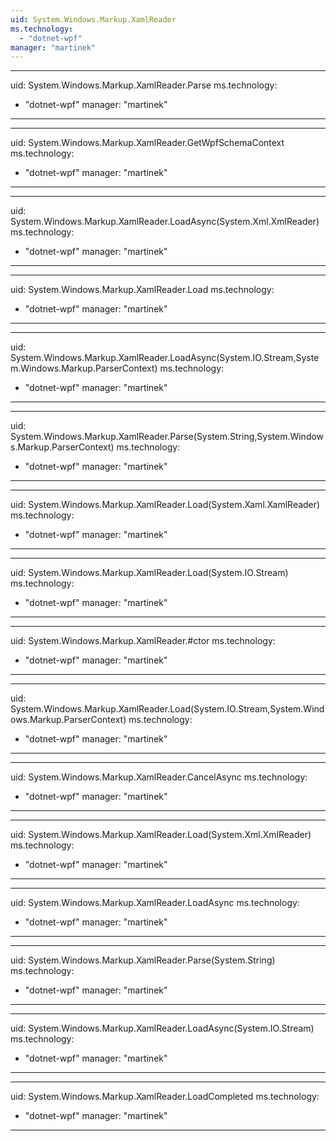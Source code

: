 ```yaml
---
uid: System.Windows.Markup.XamlReader
ms.technology: 
  - "dotnet-wpf"
manager: "martinek"
---
```


---
uid: System.Windows.Markup.XamlReader.Parse
ms.technology: 
  - "dotnet-wpf"
manager: "martinek"
---

---
uid: System.Windows.Markup.XamlReader.GetWpfSchemaContext
ms.technology: 
  - "dotnet-wpf"
manager: "martinek"
---

---
uid: System.Windows.Markup.XamlReader.LoadAsync(System.Xml.XmlReader)
ms.technology: 
  - "dotnet-wpf"
manager: "martinek"
---

---
uid: System.Windows.Markup.XamlReader.Load
ms.technology: 
  - "dotnet-wpf"
manager: "martinek"
---

---
uid: System.Windows.Markup.XamlReader.LoadAsync(System.IO.Stream,System.Windows.Markup.ParserContext)
ms.technology: 
  - "dotnet-wpf"
manager: "martinek"
---

---
uid: System.Windows.Markup.XamlReader.Parse(System.String,System.Windows.Markup.ParserContext)
ms.technology: 
  - "dotnet-wpf"
manager: "martinek"
---

---
uid: System.Windows.Markup.XamlReader.Load(System.Xaml.XamlReader)
ms.technology: 
  - "dotnet-wpf"
manager: "martinek"
---

---
uid: System.Windows.Markup.XamlReader.Load(System.IO.Stream)
ms.technology: 
  - "dotnet-wpf"
manager: "martinek"
---

---
uid: System.Windows.Markup.XamlReader.#ctor
ms.technology: 
  - "dotnet-wpf"
manager: "martinek"
---

---
uid: System.Windows.Markup.XamlReader.Load(System.IO.Stream,System.Windows.Markup.ParserContext)
ms.technology: 
  - "dotnet-wpf"
manager: "martinek"
---

---
uid: System.Windows.Markup.XamlReader.CancelAsync
ms.technology: 
  - "dotnet-wpf"
manager: "martinek"
---

---
uid: System.Windows.Markup.XamlReader.Load(System.Xml.XmlReader)
ms.technology: 
  - "dotnet-wpf"
manager: "martinek"
---

---
uid: System.Windows.Markup.XamlReader.LoadAsync
ms.technology: 
  - "dotnet-wpf"
manager: "martinek"
---

---
uid: System.Windows.Markup.XamlReader.Parse(System.String)
ms.technology: 
  - "dotnet-wpf"
manager: "martinek"
---

---
uid: System.Windows.Markup.XamlReader.LoadAsync(System.IO.Stream)
ms.technology: 
  - "dotnet-wpf"
manager: "martinek"
---

---
uid: System.Windows.Markup.XamlReader.LoadCompleted
ms.technology: 
  - "dotnet-wpf"
manager: "martinek"
---
